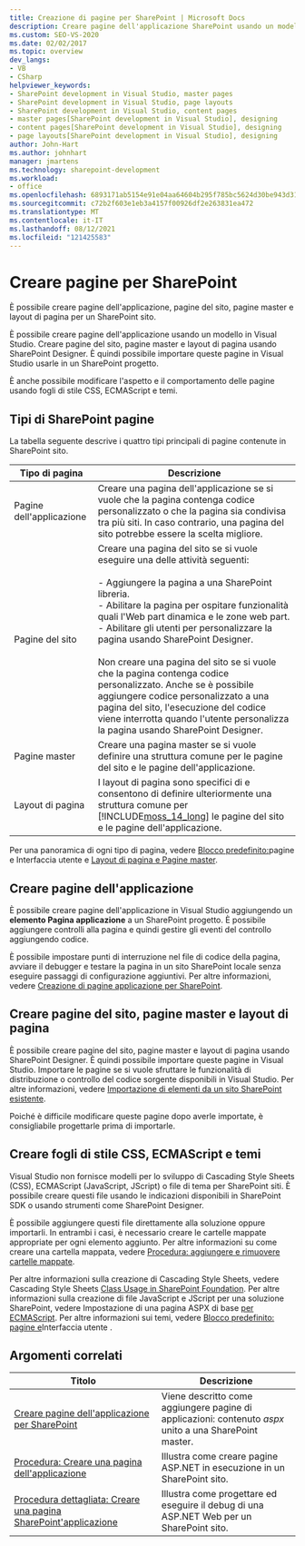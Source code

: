 ```yaml
---
title: Creazione di pagine per SharePoint | Microsoft Docs
description: Creare pagine dell'applicazione SharePoint usando un modello in Visual Studio. Creare pagine del sito, pagine master e layout di pagina usando SharePoint Designer.
ms.custom: SEO-VS-2020
ms.date: 02/02/2017
ms.topic: overview
dev_langs:
- VB
- CSharp
helpviewer_keywords:
- SharePoint development in Visual Studio, master pages
- SharePoint development in Visual Studio, page layouts
- SharePoint development in Visual Studio, content pages
- master pages[SharePoint development in Visual Studio], designing
- content pages[SharePoint development in Visual Studio], designing
- page layouts[SharePoint development in Visual Studio], designing
author: John-Hart
ms.author: johnhart
manager: jmartens
ms.technology: sharepoint-development
ms.workload:
- office
ms.openlocfilehash: 6893171ab5154e91e04aa64604b295f785bc5624d30be943d31eb83bea8afab2
ms.sourcegitcommit: c72b2f603e1eb3a4157f00926df2e263831ea472
ms.translationtype: MT
ms.contentlocale: it-IT
ms.lasthandoff: 08/12/2021
ms.locfileid: "121425583"
---
```

# <a name="create-pages-for-sharepoint"></a>Creare pagine per SharePoint
  È possibile creare pagine dell'applicazione, pagine del sito, pagine master e layout di pagina per un SharePoint sito.

 È possibile creare pagine dell'applicazione usando un modello in Visual Studio. Creare pagine del sito, pagine master e layout di pagina usando SharePoint Designer. È quindi possibile importare queste pagine in Visual Studio usarle in un SharePoint progetto.

 È anche possibile modificare l'aspetto e il comportamento delle pagine usando fogli di stile CSS, ECMAScript e temi.

## <a name="types-of-sharepoint-pages"></a>Tipi di SharePoint pagine
 La tabella seguente descrive i quattro tipi principali di pagine contenute in SharePoint sito.

|Tipo di pagina|Descrizione|
|---------------|-----------------|
|Pagine dell'applicazione|Creare una pagina dell'applicazione se si vuole che la pagina contenga codice personalizzato o che la pagina sia condivisa tra più siti. In caso contrario, una pagina del sito potrebbe essere la scelta migliore.|
|Pagine del sito|Creare una pagina del sito se si vuole eseguire una delle attività seguenti:<br /><br /> - Aggiungere la pagina a una SharePoint libreria.<br />- Abilitare la pagina per ospitare funzionalità quali l'Web part dinamica e le zone web part.<br />- Abilitare gli utenti per personalizzare la pagina usando SharePoint Designer.<br /><br /> Non creare una pagina del sito se si vuole che la pagina contenga codice personalizzato. Anche se è possibile aggiungere codice personalizzato a una pagina del sito, l'esecuzione del codice viene interrotta quando l'utente personalizza la pagina usando SharePoint Designer.|
|Pagine master|Creare una pagina master se si vuole definire una struttura comune per le pagine del sito e le pagine dell'applicazione.|
|Layout di pagina|I layout di pagina sono specifici di e consentono di definire ulteriormente una struttura comune per [!INCLUDE[moss_14_long](../sharepoint/includes/moss-14-long-md.md)] le pagine del sito e le pagine dell'applicazione.|

 Per una panoramica di ogni tipo di pagina, vedere [Blocco predefinito:](/previous-versions/office/developer/sharepoint-2010/ee539040(v=office.14))pagine e Interfaccia utente e [Layout di pagina e Pagine master](/previous-versions/office/developer/sharepoint-2010/ms543497(v=office.14)).

## <a name="create-application-pages"></a>Creare pagine dell'applicazione
 È possibile creare pagine dell'applicazione in Visual Studio aggiungendo un **elemento Pagina applicazione** a un SharePoint progetto. È possibile aggiungere controlli alla pagina e quindi gestire gli eventi del controllo aggiungendo codice.

 È possibile impostare punti di interruzione nel file di codice della pagina, avviare il debugger e testare la pagina in un sito SharePoint locale senza eseguire passaggi di configurazione aggiuntivi. Per altre informazioni, vedere [Creazione di pagine applicazione per SharePoint](../sharepoint/creating-application-pages-for-sharepoint.md).

## <a name="create-site-pages-master-pages-and-page-layouts"></a>Creare pagine del sito, pagine master e layout di pagina
 È possibile creare pagine del sito, pagine master e layout di pagina usando SharePoint Designer. È quindi possibile importare queste pagine in Visual Studio. Importare le pagine se si vuole sfruttare le funzionalità di distribuzione o controllo del codice sorgente disponibili in Visual Studio. Per altre informazioni, vedere [Importazione di elementi da un sito SharePoint esistente](../sharepoint/importing-items-from-an-existing-sharepoint-site.md).

 Poiché è difficile modificare queste pagine dopo averle importate, è consigliabile progettarle prima di importarle.

## <a name="create-cascading-style-sheets-ecmascript-and-themes"></a>Creare fogli di stile CSS, ECMAScript e temi
 Visual Studio non fornisce modelli per lo sviluppo di Cascading Style Sheets (CSS), ECMAScript (JavaScript, JScript) o file di tema per SharePoint siti. È possibile creare questi file usando le indicazioni disponibili in SharePoint SDK o usando strumenti come SharePoint Designer.

 È possibile aggiungere questi file direttamente alla soluzione oppure importarli. In entrambi i casi, è necessario creare le cartelle mappate appropriate per ogni elemento aggiunto. Per altre informazioni su come creare una cartella mappata, vedere [Procedura: aggiungere e rimuovere cartelle mappate](../sharepoint/how-to-add-and-remove-mapped-folders.md).

 Per altre informazioni sulla creazione di Cascading Style Sheets, vedere Cascading Style Sheets [Class Usage in SharePoint Foundation](/previous-versions/office/developer/sharepoint-2010/ms438349(v=office.14)). Per altre informazioni sulla creazione di file JavaScript e JScript per una soluzione SharePoint, vedere Impostazione di una pagina ASPX di base [per ECMAScript](/previous-versions/office/developer/sharepoint-2010/ee535709(v=office.14)). Per altre informazioni sui temi, vedere [Blocco predefinito: pagine e](/previous-versions/office/developer/sharepoint-2010/ee539040(v=office.14))Interfaccia utente .

## <a name="related-topics"></a>Argomenti correlati

|Titolo|Descrizione|
|-----------|-----------------|
|[Creare pagine dell'applicazione per SharePoint](../sharepoint/creating-application-pages-for-sharepoint.md)|Viene descritto come aggiungere pagine di applicazioni: contenuto *aspx* unito a una SharePoint master.|
|[Procedura: Creare una pagina dell'applicazione](../sharepoint/how-to-create-an-application-page.md)|Illustra come creare pagine ASP.NET in esecuzione in un SharePoint sito.|
|[Procedura dettagliata: Creare una pagina SharePoint'applicazione](../sharepoint/walkthrough-creating-a-sharepoint-application-page.md)|Illustra come progettare ed eseguire il debug di una ASP.NET Web per un SharePoint sito.|
